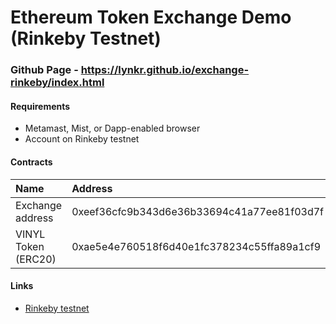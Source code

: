 # Ethereum Token Exchange Demo (Rinkeby Testnet)

### Github Page - https://lynkr.github.io/exchange-rinkeby/index.html

#### Requirements
* Metamast, Mist, or Dapp-enabled browser
* Account on Rinkeby testnet

#### Contracts
|Name|Address|
|:---|:---|
|Exchange address   | 0xeef36cfc9b343d6e36b33694c41a77ee81f03d7f |
|VINYL Token (ERC20)| 0xae5e4e760518f6d40e1fc378234c55ffa89a1cf9 |

#### Links
* [Rinkeby testnet](https://rinkeby.io/)

